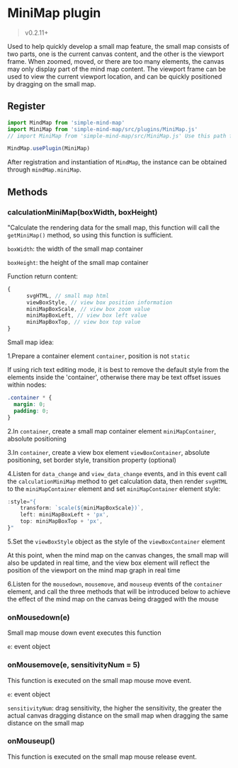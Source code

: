 # MiniMap plugin

> v0.2.11+

Used to help quickly develop a small map feature, the small map consists of two
parts, one is the current canvas content, and the other is the viewport frame.
When zoomed, moved, or there are too many elements, the canvas may only display
part of the mind map content. The viewport frame can be used to view the current
viewport location, and can be quickly positioned by dragging on the small map.

## Register

```js
import MindMap from 'simple-mind-map'
import MiniMap from 'simple-mind-map/src/plugins/MiniMap.js'
// import MiniMap from 'simple-mind-map/src/MiniMap.js' Use this path for versions below v0.6.0

MindMap.usePlugin(MiniMap)
```

After registration and instantiation of `MindMap`, the instance can be obtained through `mindMap.miniMap`.

## Methods

### calculationMiniMap(boxWidth, boxHeight)

"Calculate the rendering data for the small map, this function will call the
`getMiniMap()` method, so using this function is sufficient.

`boxWidth`: the width of the small map container

`boxHeight`: the height of the small map container

Function return content:

```js
{
      svgHTML, // small map html
      viewBoxStyle, // view box position information
      miniMapBoxScale, // view box zoom value
      miniMapBoxLeft, // view box left value
      miniMapBoxTop, // view box top value
}
```

Small map idea:

1.Prepare a container element `container`, position is not `static`

If using rich text editing mode, it is best to remove the default style from the elements inside the 'container', otherwise there may be text offset issues within nodes:

```css
.container * {
  margin: 0;
  padding: 0;
}
```

2.In `container`, create a small map container element `miniMapContainer`,
absolute positioning

3.In `container`, create a view box element `viewBoxContainer`, absolute
positioning, set border style, transition property (optional)

4.Listen for `data_change` and `view_data_change` events, and in this event call
the `calculationMiniMap` method to get calculation data, then render `svgHTML`
to the `miniMapContainer` element and set `miniMapContainer` element style:

```js
:style="{
    transform: `scale(${miniMapBoxScale})`,
    left: miniMapBoxLeft + 'px',
    top: miniMapBoxTop + 'px',
}"
```

5.Set the `viewBoxStyle` object as the style of the `viewBoxContainer` element

At this point, when the mind map on the canvas changes, the small map will also
be updated in real time, and the view box element will reflect the position of
the viewport on the mind map graph in real time

6.Listen for the `mousedown`, `mousemove`, and `mouseup` events of the
`container` element, and call the three methods that will be introduced below to
achieve the effect of the mind map on the canvas being dragged with the mouse

### onMousedown(e)

Small map mouse down event executes this function

`e`: event object

### onMousemove(e, sensitivityNum = 5)

This function is executed on the small map mouse move event.

`e`: event object

`sensitivityNum`: drag sensitivity, the higher the sensitivity, the greater the
actual canvas dragging distance on the small map when dragging the same distance
on the small map

### onMouseup()

This function is executed on the small map mouse release event.